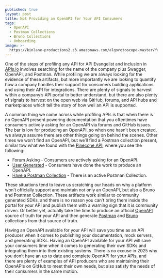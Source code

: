 ```yaml
---
published: true
layout: post
title: Not Providing an OpenAPI for Your API Consumers
tags:
  - OpenAPI
  - Postman Collections
  - Bruno Collections
  - Onboarding
image: >-
  https://kinlane-productions2.s3.amazonaws.com/algorotoscope-master/francis-williams-banana-subway-stairs.jpeg
---
```

One of the steps of profiling any API for API Evangelist and inclusion in [APIs.io](https://apis.io) involves searching for the name of the company plus Swagger, OpenAPI, and Postman. While profiling we are always looking for the evidence of these artifacts, but more importantly we are looking to quantify how a company handles their support for consumers building applications and using their API for integrations. There are plenty of signals to harvest within a company’s API portal to better understand, but there are also plenty of signals to harvest on the open web via GitHub, forums, and API hubs and marketplaces which tell the story of how well an API is supported.

A common thing we come across while profiling APIs is that when there is no OpenAPI present powering documentation that you oftentimes have consumers actively asking for an OpenAPI via forums and GitHub issues. The bar is low for producing an OpenAPI, so when one hasn’t been created, we always assume there are other things going on behind the scenes. Other times we won’t find an OpenAPI, but we’ll find a Postman collection present, similar tow what we found with the [Pinecone API](https://contracts.apievangelist.com/store/pinecone/), where you see the following:

- [Forum Asking](https://community.pinecone.io/t/openapi-definition/1152) - Consumers are actively asking for an OpenAPI.
- [User Generated](https://github.com/sigpwned/pinecone-openapi-spec) - Consumers have done the work to produce an OpenAPI.
- [Have a Postman Collection](https://www.postman.com/rohailaltaf/pinecone-io-api/overview) - There is an active Postman Collection.

These situations tend to leave us scratching our heads on why a platform won’t officially support and maintain not only an OpenAPI, but also a Bruno and Postman Collection. These artifacts work similar to community generated SDKs, and there is no reason you can’t bring them inside the portal for your API and publish them with a warning sign that it is community driven. Or better yet, actually take the time to produce an official [OpenAPI](https://properties.apievangelist.com/store/openapi/) source of truth for your API and then generate [Postman](https://properties.apievangelist.com/store/postmancollection/) and [Bruno](https://properties.apievangelist.com/store/brunocollection/) collections from that source of truth.

Having an OpenAPI available for your API will save you time as an API producer when it comes to publishing your documentation, mock servers, and generating SDKs. Having an OpenAPI available for your API will save your consumers time when it comes to generating their own SDKs and integrating them into their existing systems. There is no excuse in 2025 why you don’t have an up to date and complete OpenAPI for your APIs, and there are plenty of examples of API producers who are maintaining their OpenAPIs on GitHub to meet their own needs, but also satisfy the needs of their consumers in the same motion.


